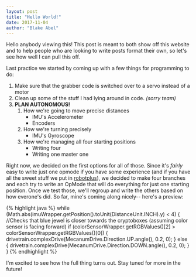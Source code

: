 ```yaml
---
layout: post
title: "Hello World!"
date: 2017-11-04
author: "Blake Abel"
---
```


Hello anybody viewing this! This post is meant to both show off this website and to help people who are looking to write posts format their own, so let's see how well I can pull this off.

Last practice we started by coming up with a few things for programming to do:

1. Make sure that the grabber code is switched over to a servo instead of a motor
2. Clean up some of the stuff I had lying around in code. *(sorry team)*
3. **PLAN AUTONOMOUS!**
    1. How we're going to move precise distances
        * IMU's Accelerometer
        * Encoders
    2. How we're turning precisely
        * IMU's Gyroscope
    3. How we're managing all four starting positions
        * Writing four
        * Writing one master one

Right now, we decided on the first options for all of those. Since it's *fairly* easy to write just one opmode if you have some experience (and if you have all the sweet stuff we put in [robotplus](https://github.com/MICDSRobotics/robotplus)), we decided to make four branches and each try to write an OpMode that will do everything for just one starting position. Once we test those, we'll regroup and write the others based on how everone's did. So far, mine's coming along nicely-- here's a preview:

{% highlight java %}
while (Math.abs(imuWrapper.getPosition().toUnit(DistanceUnit.INCH).y) < 4) {
    //Checks that blue jewel is closer towards the cryptoboxes (assuming color sensor is facing forward)
    if (colorSensorWrapper.getRGBValues()[2] > colorSensorWrapper.getRGBValues()[0]) {
        drivetrain.complexDrive(MecanumDrive.Direction.UP.angle(), 0.2, 0);
    } else {
        drivetrain.complexDrive(MecanumDrive.Direction.DOWN.angle(), 0.2, 0);
    }
}
{% endhighlight %}

I'm excited to see how the full thing turns out. Stay tuned for more in the future!
